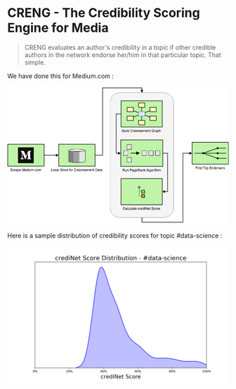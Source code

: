 # CRENG - The Credibility Scoring Engine for Media

> CRENG evaluates an author's credibility in a topic if other credible authors in the network endorse her/him in that particular topic. That simple. 

We have done this for Medium.com : 

![medium_system_diagram](media/crediNet_scoring_diagram.png)

Here is a sample distribution of credibility scores for topic #data-science :

![data_science_example](media/data_sci_credinet_density.png)
